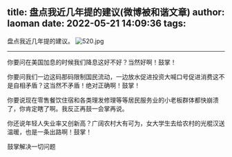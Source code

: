 title: 盘点我近几年提的建议(微博被和谐文章)
author: laoman
date: 2022-05-21 14:09:36
tags:
---
盘点我近几年提的建议。<!-- more-->
![520.jpg](http://124.220.167.166:8081/i/2022/05/21/628880ec743d3.jpg)
- - - 
你要问在美国加息的时候我们降息这好不好？当然好啊！鼓掌！

你要问我们一边这码那码限制国民流动，一边放水促进投资大喊口号促进消费这不是自相矛盾？这当然不矛盾！绝对正确啊！鼓掌！

你要说现在零售餐饮住宿和各类理发修理等等居民服务业的小老板群体都快崩溃了，你肯定瞎了啊。我反正再鼓一会掌再说。

你还说年轻人失业率又创新高？广阔农村大有可为，女大学生去给农村的光棍汉送温暖，也是一条出路啊！鼓掌！

鼓掌解决一切问题
